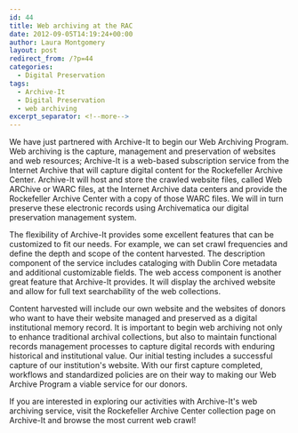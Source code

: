 ```yaml
---
id: 44
title: Web archiving at the RAC
date: 2012-09-05T14:19:24+00:00
author: Laura Montgomery
layout: post
redirect_from: /?p=44
categories:
  - Digital Preservation
tags:
  - Archive-It
  - Digital Preservation
  - web archiving
excerpt_separator: <!--more-->
---
```

We have just partnered with Archive-It to begin our Web Archiving Program. Web archiving is the capture, management and preservation of websites and web resources; Archive-It is a web-based subscription service from the Internet Archive that will capture digital content for the Rockefeller Archive Center. Archive-It will host and store the crawled website files, called Web ARChive or WARC files, at the Internet Archive data centers and provide the Rockefeller Archive Center with a copy of those WARC files. We will in turn preserve these electronic records using Archivematica our digital preservation management system.<!--more-->

The flexibility of Archive-It provides some excellent features that can be customized to fit our needs. For example, we can set crawl frequencies and define the depth and scope of the content harvested. The description component of the service includes cataloging with Dublin Core metadata and additional customizable fields. The web access component is another great feature that Archive-It provides. It will display the archived website and allow for full text searchability of the web collections.

Content harvested will include our own website and the websites of donors who want to have their website managed and preserved as a digital institutional memory record. It is important to begin web archiving not only to enhance traditional archival collections, but also to maintain functional records management processes to capture digital records with enduring historical and institutional value. Our initial testing includes a successful capture of our institution's website. With our first capture completed, workflows and standardized policies are on their way to making our Web Archive Program a viable service for our donors.

If you are interested in exploring our activities with Archive-It's web archiving service, visit the Rockefeller Archive Center collection page on Archive-It and browse the most current web crawl!
